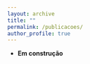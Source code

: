 ```yaml
---
layout: archive
title: ""
permalink: /publicacoes/
author_profile: true
---
```


- **Em construção**
